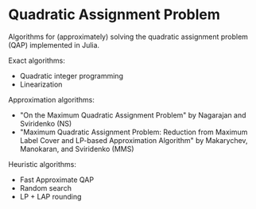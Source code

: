 # Quadratic Assignment Problem

Algorithms for (approximately) solving the quadratic assignment problem (QAP) implemented in Julia.

Exact algorithms:
- Quadratic integer programming
- Linearization

Approximation algorithms:
- "On the Maximum Quadratic Assignment Problem" by Nagarajan and Sviridenko (NS)
- "Maximum Quadratic Assignment Problem: Reduction from Maximum Label Cover and LP-based Approximation Algorithm" by Makarychev, Manokaran, and Sviridenko (MMS)

Heuristic algorithms:
- Fast Approximate QAP
- Random search
- LP + LAP rounding
